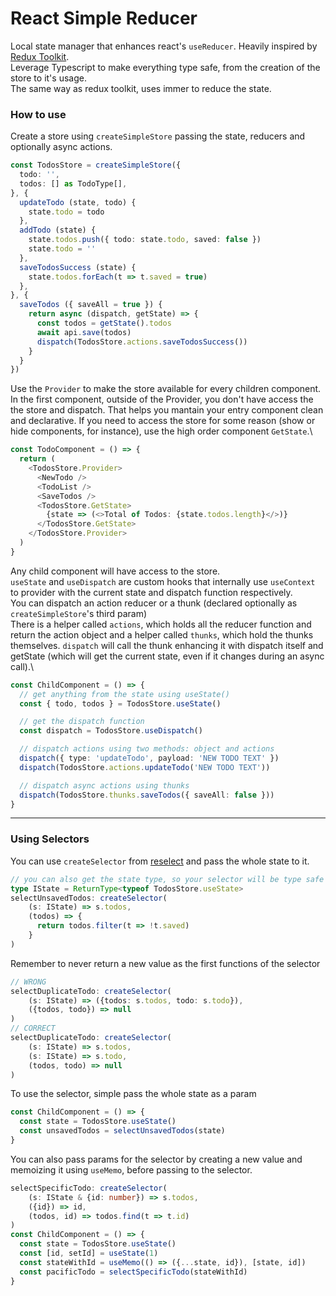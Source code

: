 # React Simple Reducer

Local state manager that enhances react's `useReducer`. Heavily inspired by [Redux Toolkit](https://redux-toolkit.js.org/).\
Leverage Typescript to make everything type safe, from the creation of the store to it's usage.\
The same way as redux toolkit, uses immer to reduce the state.

### How to use

Create a store using `createSimpleStore` passing the state, reducers and optionally async actions.

```typescript
const TodosStore = createSimpleStore({
  todo: '',
  todos: [] as TodoType[],
}, {
  updateTodo (state, todo) {
    state.todo = todo
  },
  addTodo (state) {
    state.todos.push({ todo: state.todo, saved: false })
    state.todo = ''
  },
  saveTodosSuccess (state) {
    state.todos.forEach(t => t.saved = true)
  },
}, {
  saveTodos ({ saveAll = true }) {
    return async (dispatch, getState) => {
      const todos = getState().todos
      await api.save(todos)
      dispatch(TodosStore.actions.saveTodosSuccess())
    }
  }
})
```

Use the `Provider` to make the store available for every children component.\
In the first component, outside of the Provider, you don't have access the the store and dispatch. That helps you mantain your entry component clean and declarative. If you need to access the store for some reason (show or hide components, for instance), use the high order component `GetState`.\

```typescript
const TodoComponent = () => {
  return (
    <TodosStore.Provider>
      <NewTodo />
      <TodoList />
      <SaveTodos />
      <TodosStore.GetState>
        {state => (<>Total of Todos: {state.todos.length}</>)}
      </TodosStore.GetState>
    </TodosStore.Provider>
  )
}
```

Any child component will have access to the store.\
`useState` and `useDispatch` are custom hooks that internally use `useContext` to provider with the current state and dispatch function respectively.\
You can dispatch an action reducer or a thunk (declared optionally as `createSimpleStore`'s third param)\
There is a helper called `actions`, which holds all the reducer function and return the action object and a helper called `thunks`, which hold the thunks themselves. `dispatch` will call the thunk enhancing it with dispatch itself and getState (which will get the current state, even if it changes during an async call).\

```typescript
const ChildComponent = () => {
  // get anything from the state using useState()
  const { todo, todos } = TodosStore.useState()

  // get the dispatch function
  const dispatch = TodosStore.useDispatch()

  // dispatch actions using two methods: object and actions
  dispatch({ type: 'updateTodo', payload: 'NEW TODO TEXT' })
  dispatch(TodosStore.actions.updateTodo('NEW TODO TEXT'))

  // dispatch async actions using thunks
  dispatch(TodosStore.thunks.saveTodos({ saveAll: false }))
}

```

---

### Using Selectors

You can use `createSelector` from [reselect](https://github.com/reduxjs/reselect) and pass the whole state to it.

```typescript
// you can also get the state type, so your selector will be type safe
type IState = ReturnType<typeof TodosStore.useState>
selectUnsavedTodos: createSelector(
    (s: IState) => s.todos,
    (todos) => {
      return todos.filter(t => !t.saved)
    }
)
```

Remember to never return a new value as the first functions of the selector

```typescript
// WRONG
selectDuplicateTodo: createSelector(
    (s: IState) => ({todos: s.todos, todo: s.todo}),
    ({todos, todo}) => null
)
// CORRECT
selectDuplicateTodo: createSelector(
    (s: IState) => s.todos,
    (s: IState) => s.todo,
    (todos, todo) => null
)
```

To use the selector, simple pass the whole state as a param

```typescript
const ChildComponent = () => {
  const state = TodosStore.useState()
  const unsavedTodos = selectUnsavedTodos(state)
}
```

You can also pass params for the selector by creating a new value and memoizing it using `useMemo`, before passing to the selector.

```typescript
selectSpecificTodo: createSelector(
    (s: IState & {id: number}) => s.todos,
    ({id}) => id,
    (todos, id) => todos.find(t => t.id)
)
const ChildComponent = () => {
  const state = TodosStore.useState()
  const [id, setId] = useState(1)
  const stateWithId = useMemo(() => ({...state, id}), [state, id])
  const pacificTodo = selectSpecificTodo(stateWithId)
}
```
